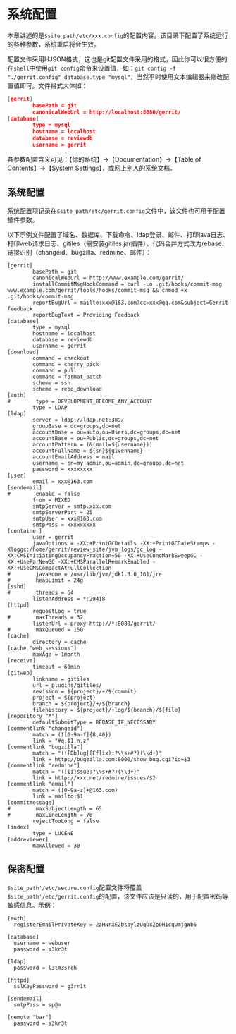 # 系统配置

本章讲述的是`$site_path/etc/xxx.config`的配置内容。该目录下配置了系统运行的各种参数，系统重启将会生效。

配置文件采用HJSON格式，这也是git配置文件采用的格式，因此你可以很方便的在`shell`中使用`git config`命令来设置值，如：`git config -f "./gerrit.config" database.type "mysql"`，当然平时使用文本编辑器来修改配置值即可。文件格式大体如：

``` json
[gerrit]
        basePath = git
        canonicalWebUrl = http://localhost:8080/gerrit/
[database]
        type = mysql
        hostname = localhost
        database = reviewdb
        username = gerrit
```

各参数配置含义可见：【你的系统】->【Documentation】->【Table of Contents】->【System Settings】，或网上[别人的系统文档](http://gerrit.aokp.co/Documentation/config-gerrit.html)。

## 系统配置
系统配置项记录在`$site_path/etc/gerrit.config`文件中，该文件也可用于配置插件参数。

以下示例文件配置了域名、数据库、下载命令、ldap登录、邮件、打印java日志、打印web请求日志、gitiles（需安装gitiles.jar插件）、代码合并方式改为rebase、链接识别（changeid、bugzilla、redmine、邮件）：

```
[gerrit]
        basePath = git
        canonicalWebUrl = http://www.example.com/gerrit/
        installCommitMsgHookCommand = curl -Lo .git/hooks/commit-msg www.example.com/gerrit/tools/hooks/commit-msg && chmod +x .git/hooks/commit-msg
        reportBugUrl = mailto:xxx@163.com?cc=xxx@qq.com&subject=Gerrit feedback
        reportBugText = Providing Feedback
[database]
        type = mysql
        hostname = localhost
        database = reviewdb
        username = gerrit
[download]
        command = checkout
        command = cherry_pick
        command = pull
        command = format_patch
        scheme = ssh
        scheme = repo_download
[auth]
#        type = DEVELOPMENT_BECOME_ANY_ACCOUNT
        type = LDAP
[ldap]
        server = ldap://ldap.net:389/
        groupBase = dc=groups,dc=net
        accountBase = ou=auto,ou=Users,dc=groups,dc=net
        accountBase = ou=Public,dc=groups,dc=net
        accountPattern = (&(mail=${username}))
        accountFullName = ${sn}${givenName}
        accountEmailAddress = mail
        username = cn=my_admin,ou=admin,dc=groups,dc=net
        password = xxxxxxxx
[user]
        email = xxx@163.com
[sendemail]
#        enable = false
        from = MIXED
        smtpServer = smtp.xxx.com
        smtpServerPort = 25
        smtpUser = xxx@163.com
        smtpPass = xxxxxxxxx
[container]
        user = gerrit
        javaOptions = -XX:+PrintGCDetails -XX:+PrintGCDateStamps -Xloggc:/home/gerrit/review_site/jvm_logs/gc_log -XX:CMSInitiatingOccupancyFraction=50 -XX:+UseConcMarkSweepGC -XX:+UseParNewGC -XX:+CMSParallelRemarkEnabled -XX:+UseCMSCompactAtFullCollection
#        javaHome = /usr/lib/jvm/jdk1.8.0_161/jre
#        heapLimit = 24g
[sshd]
#        threads = 64
        listenAddress = *:29418
[httpd]
        requestLog = true
#        maxThreads = 32
        listenUrl = proxy-http://*:8080/gerrit/
#        maxQueued = 150
[cache]
        directory = cache
[cache "web_sessions"]
        maxAge = 1month
[receive]
        timeout = 60min
[gitweb]
        linkname = gitiles
        url = plugins/gitiles/
        revision = ${project}/+/${commit}
        project = ${project}
        branch = ${project}/+/${branch}
        filehistory = ${project}/+log/${branch}/${file}
[repository "*"]
        defaultSubmitType = REBASE_IF_NECESSARY
[commentlink "changeid"]
        match = (I[0-9a-f]{8,40})
        link = "#q,$1,n,z"
[commentlink "bugzilla"]
        match = "(([Bb]ug|[Ff]ix):?\\s+#?)(\\d+)"
        link = http://bugzilla.com:8000/show_bug.cgi?id=$3
[commentlink "redmine"]
        match = "([Ii]ssue:?\\s+#?)(\\d+)"
        link = http://xxx.net/redmine/issues/$2
[commentlink "email"]
        match = ([0-9a-z]+@163.com)
        link = mailto:$1
[commitmessage]
#        maxSubjectLength = 65
#        maxLineLength = 70
        rejectTooLong = false
[index]
        type = LUCENE
[addreviewer]
        maxAllowed = 30

```


## 保密配置
`$site_path'/etc/secure.config`配置文件将覆盖`$site_path'/etc/gerrit.config`的配置，该文件应该是只读的，用于配置密码等敏感信息。示例：
```
[auth]
  registerEmailPrivateKey = 2zHNrXE2bsoylzUqDxZp0H1cqUmjgWb6

[database]
  username = webuser
  password = s3kr3t

[ldap]
  password = l3tm3srch

[httpd]
  sslKeyPassword = g3rr1t

[sendemail]
  smtpPass = sp@m

[remote "bar"]
  password = s3kr3t
```
